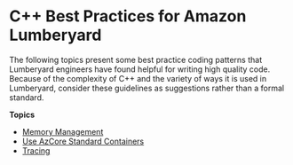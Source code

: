 # C\+\+ Best Practices for Amazon Lumberyard<a name="cpp-best-practices-lumberyard"></a>

The following topics present some best practice coding patterns that Lumberyard engineers have found helpful for writing high quality code\. Because of the complexity of C\+\+ and the variety of ways it is used in Lumberyard, consider these guidelines as suggestions rather than a formal standard\.

**Topics**
+ [Memory Management](cpp-best-practices-lumberyard-memory-management.md)
+ [Use AzCore Standard Containers](cpp-best-practices-lumberyard-use-azcore-standard-containers.md)
+ [Tracing](cpp-best-practices-lumberyard-tracing.md)